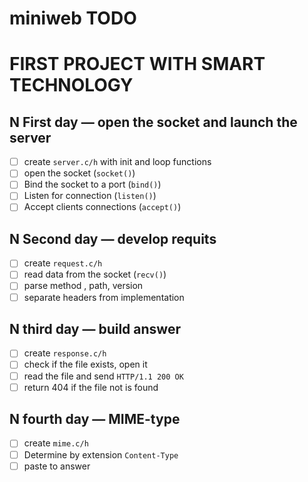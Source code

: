 # miniweb TODO

# FIRST PROJECT WITH SMART TECHNOLOGY

## N First day — open the socket and launch the server

- [ ] create `server.c/h` with init and loop functions
- [ ] open the socket (`socket()`)
- [ ] Bind the socket to a port (`bind()`)
- [ ] Listen for connection (`listen()`)
- [ ] Accept clients connections  (`accept()`)

## N Second day — develop requits

- [ ] create `request.c/h`
- [ ] read data from the socket (`recv()`)
- [ ] parse method , path, version
- [ ] separate headers from  implementation

## N third day — build answer

- [ ] create `response.c/h`
- [ ] check if the file exists, open it
- [ ] read the file and send `HTTP/1.1 200 OK`
- [ ] return 404 if the file not is found 

## N fourth day — MIME-type

- [ ] create `mime.c/h`
- [ ] Determine by extension `Content-Type`
- [ ] paste to answer